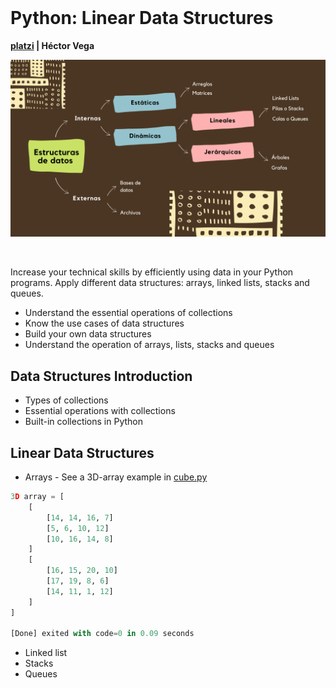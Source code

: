 <br>

# Python: Linear Data Structures

**[platzi](https://platzi.com/cursos/estructuras-datos-python/) | Héctor Vega**

![](data-structures.png)

<br>

Increase your technical skills by efficiently using data in your Python programs. Apply different data structures: arrays, linked lists, stacks and queues.

- Understand the essential operations of collections
- Know the use cases of data structures
- Build your own data structures
- Understand the operation of arrays, lists, stacks and queues

## Data Structures Introduction

- Types of collections
- Essential operations with collections
- Built-in collections in Python

## Linear Data Structures

- Arrays - See a 3D-array example in [cube.py](cube.py)

```python
3D array = [
	[
		[14, 14, 16, 7]
		[5, 6, 10, 12]
		[10, 16, 14, 8]
	]
	[
		[16, 15, 20, 10]
		[17, 19, 8, 6]
		[14, 11, 1, 12]
	]
]

[Done] exited with code=0 in 0.09 seconds
```

- Linked list
- Stacks
- Queues
